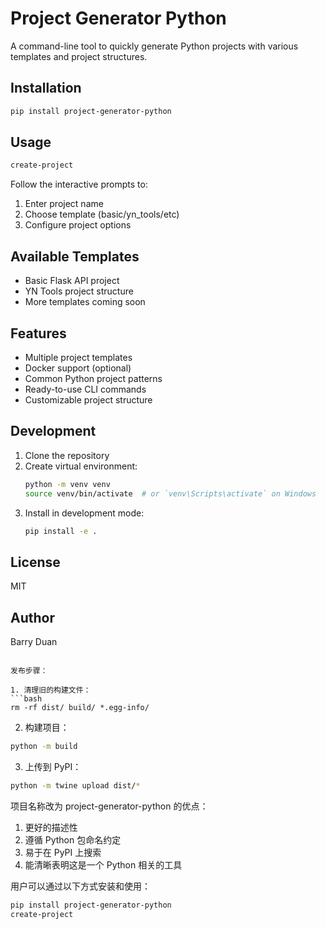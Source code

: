 # Project Generator Python

A command-line tool to quickly generate Python projects with various templates and project structures.

## Installation

```bash
pip install project-generator-python
```

## Usage

```bash
create-project
```

Follow the interactive prompts to:
1. Enter project name
2. Choose template (basic/yn_tools/etc)
3. Configure project options

## Available Templates

- Basic Flask API project
- YN Tools project structure
- More templates coming soon

## Features

- Multiple project templates
- Docker support (optional)
- Common Python project patterns
- Ready-to-use CLI commands
- Customizable project structure

## Development

1. Clone the repository
2. Create virtual environment:
   ```bash
   python -m venv venv
   source venv/bin/activate  # or `venv\Scripts\activate` on Windows
   ```
3. Install in development mode:
   ```bash
   pip install -e .
   ```

## License

MIT

## Author

Barry Duan
```

发布步骤：

1. 清理旧的构建文件：
```bash
rm -rf dist/ build/ *.egg-info/
```

2. 构建项目：
```bash
python -m build
```

3. 上传到 PyPI：
```bash
python -m twine upload dist/*
```

项目名称改为 project-generator-python 的优点：
1. 更好的描述性
2. 遵循 Python 包命名约定
3. 易于在 PyPI 上搜索
4. 能清晰表明这是一个 Python 相关的工具

用户可以通过以下方式安装和使用：
```bash
pip install project-generator-python
create-project